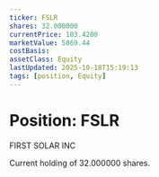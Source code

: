 ```yaml
---
ticker: FSLR
shares: 32.000000
currentPrice: 183.4200
marketValue: 5869.44
costBasis: 
assetClass: Equity
lastUpdated: 2025-10-18T15:19:13
tags: [position, Equity]
---
```


# Position: FSLR

FIRST SOLAR INC

Current holding of 32.000000 shares.
